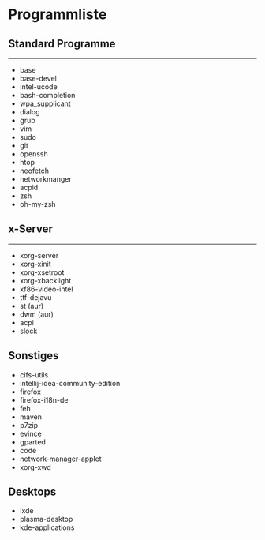 # Programmliste
## Standard Programme
---
* base
* base-devel
* intel-ucode
* bash-completion
* wpa_supplicant
* dialog
* grub
* vim
* sudo
* git
* openssh
* htop
* neofetch
* networkmanger
* acpid
* zsh
* oh-my-zsh
## x-Server
---
* xorg-server
* xorg-xinit
* xorg-xsetroot
* xorg-xbacklight
* xf86-video-intel
* ttf-dejavu
* st (aur)
* dwm (aur)
* acpi
* slock
## Sonstiges
* cifs-utils
* intellij-idea-community-edition 
* firefox
* firefox-i18n-de
* feh
* maven
* p7zip
* evince
* gparted
* code
* network-manager-applet
* xorg-xwd
## Desktops
* lxde
* plasma-desktop
* kde-applications
